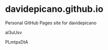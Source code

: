 # davidepicano.github.io
Personal GitHub Pages site for davidepicano














































al3uUsv

PLmtpxDtA
